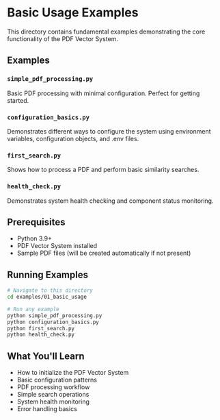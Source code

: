 # Basic Usage Examples

This directory contains fundamental examples demonstrating the core functionality of the PDF Vector System.

## Examples

### `simple_pdf_processing.py`
Basic PDF processing with minimal configuration. Perfect for getting started.

### `configuration_basics.py`
Demonstrates different ways to configure the system using environment variables, configuration objects, and .env files.

### `first_search.py`
Shows how to process a PDF and perform basic similarity searches.

### `health_check.py`
Demonstrates system health checking and component status monitoring.

## Prerequisites

- Python 3.9+
- PDF Vector System installed
- Sample PDF files (will be created automatically if not present)

## Running Examples

```bash
# Navigate to this directory
cd examples/01_basic_usage

# Run any example
python simple_pdf_processing.py
python configuration_basics.py
python first_search.py
python health_check.py
```

## What You'll Learn

- How to initialize the PDF Vector System
- Basic configuration patterns
- PDF processing workflow
- Simple search operations
- System health monitoring
- Error handling basics
